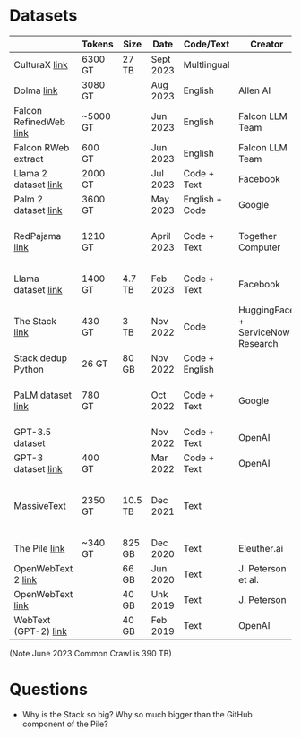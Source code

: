 
# Datasets

|                                                                                                                                                                                                 | Tokens   | Size | Date       | Code/Text      | Creator                           | License             | Notes                                                                                                               |
|-------------------------------------------------------------------------------------------------------------------------------------------------------------------------------------------------|----------|------|------------|----------------|-----------------------------------|---------------------|---------------------------------------------------------------------------------------------------------------------|
| CulturaX [link](https://arxiv.org/pdf/2309.09400.pdf)                                                                                                                                           | 6300 GT  | 27 TB | Sept 2023  | Multlingual    |                                   | Custom              |                                                                                                                     |
| Dolma  [link](https://blog.allenai.org/dolma-3-trillion-tokens-open-llm-corpus-9a0ff4b8da64)                                                                                                    | 3080 GT  |    | Aug 2023   | English        | Allen AI                          | Custom              |
| Falcon RefinedWeb  [link](https://arxiv.org/pdf/2306.01116.pdf)                                                                                                                                 | ~5000 GT |    | Jun 2023   | English        | Falcon LLM Team                   | Not Public          |                                                                                                                     |  
| Falcon RWeb extract                                                                                                                                                                             | 600 GT   |    | Jun 2023   | English        | Falcon LLM Team                   |                     |
| Llama 2 dataset [link](https://ai.meta.com/research/publications/llama-2-open-foundation-and-fine-tuned-chat-models/)                                                                           | 2000 GT  |    | Jul 2023   | Code + Text    | Facebook                          | Not Public          |                                                                                                                     |
| Palm 2 dataset  [link](https://ai.google/discover/palm2/)                                                                                                                                       | 3600 GT  |    | May 2023   | English + Code | Google                            | Not Public          | [link](https://www.cnbc.com/2023/05/16/googles-palm-2-uses-nearly-five-times-more-text-data-than-predecessor.html) | |                  |                                                                                                                    |                                                                                                                   |                                                                                                                   |                                                                                                                    | RedPajama  [link](https://together.ai/blog/redpajama)                                                                       | 1210 GT  |    | April 2023 |                 | Underlying Licenses                                       | "Cleanroom" replication of Llama | 
| RedPajama  [link](https://together.ai/blog/redpajama)                                                                                                                                           | 1210 GT  |    | April 2023 | Code + Text    | Together Computer                 | Underlying Licenses | "Cleanroom replication" of Llama dataset                                                                            |
| Llama dataset  [link](https://research.facebook.com/file/1574548786327032/LLaMA--Open-and-Efficient-Foundation-Language-Models.pdf)                                                             | 1400 GT  | 4.7 TB | Feb 2023   | Code + Text    | Facebook                          | Not Public          | English Text only [Components](LlamaComponents.png)                                                                 |
| The Stack  [link](https://arxiv.org/pdf/2211.15533.pdf)                                                                                                                                         | 430 GT   | 3 TB | Nov 2022   | Code           | HuggingFace + ServiceNow Research |                     | All langs, Permissive license [Components](StackComponents.png)                                                     |
| Stack dedup Python                                                                                                                                                                              | 26 GT    | 80 GB | Nov 2022   | Code + English |                                   |                     | Python only                                                                                                         |
| PaLM dataset  [link](https://ai.google/static/documents/palm2techreport.pdf?_gl=1*jep511*_up*MQ..*_ga*MzQwMDY2MDE1LjE2OTU0ODM0Mjk.*_ga_KFG60X3H7K*MTY5NTQ4MzQyOS4xLjAuMTY5NTQ4MzQyOS4wLjAuMA..) | 780 GT   |    | Oct 2022   | Code + Text    | Google                            | Not Public          | 50% tokens "social media convs"                                                                                     |
| GPT-3.5 dataset                                                                                                                                                                                 |          |    | Nov 2022   | Code + Text    | OpenAI                            | Not Public          |                                                                                                                     |
| GPT-3 dataset  [link](https://arxiv.org/pdf/2005.14165.pdf)                                                                                                                                     | 400 GT   |    | Mar 2022   | Code + Text    | OpenAI                            | Not Public          | [Components](GPT3Components.png)                                                                                    | 
| MassiveText                                                                                                                                                                                     | 2350 GT  | 10.5 TB | Dec 2021   | Text           |                                   |                     | "We do not attempt to filter out low quality" English only                                                          |
| The Pile [link](https://pile.eleuther.ai/)                                                                                                                                                      | ~340 GT  | 825 GB | Dec 2020   | Text           | Eleuther.ai                       |                     | [Components](PileComponents.md)                                                                                     |
| OpenWebText 2  [link](https://github.com/jcpeterson/openwebtext)                                                                                                                                |          | 66 GB | Jun 2020   | Text           | J. Peterson et al.                | GPL 3.0             |                                                                                                                     |                 |  
| OpenWebText  [link](https://github.com/jcpeterson/openwebtext)                                                                                                                                  |          | 40 GB | Unk 2019   | Text           | J. Peterson                       | GPL 3.0             | Repl of WebText                                                                                                     | 
| WebText (GPT-2)  [link](https://d4mucfpksywv.cloudfront.net/better-language-models/language_models_are_unsupervised_multitask_learners.pdf)                                                     |          | 40 GB | Feb 2019   | Text           | OpenAI                            | Not Public          | Outbound Reddit links                                                                                               |

(Note June 2023 Common Crawl is 390 TB)


# Questions

* Why is the Stack so big? Why so much bigger than the GitHub component of the Pile?


